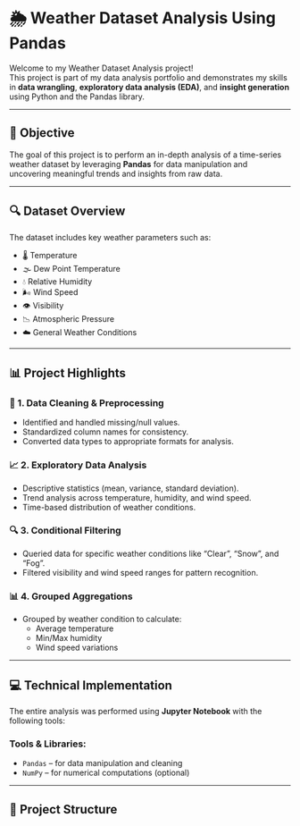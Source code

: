 # 🌦️ Weather Dataset Analysis Using Pandas

Welcome to my Weather Dataset Analysis project!  
This project is part of my data analysis portfolio and demonstrates my skills in **data wrangling**, **exploratory data analysis (EDA)**, and **insight generation** using Python and the Pandas library.

---

## 📌 Objective

The goal of this project is to perform an in-depth analysis of a time-series weather dataset by leveraging **Pandas** for data manipulation and uncovering meaningful trends and insights from raw data.

---

## 🔍 Dataset Overview

The dataset includes key weather parameters such as:

- 🌡️ Temperature  
- 🌫️ Dew Point Temperature  
- 💧 Relative Humidity  
- 🌬️ Wind Speed  
- 👁️ Visibility  
- 📉 Atmospheric Pressure  
- ☁️ General Weather Conditions

---

## 📊 Project Highlights

### 🧹 1. Data Cleaning & Preprocessing
- Identified and handled missing/null values.
- Standardized column names for consistency.
- Converted data types to appropriate formats for analysis.

### 📈 2. Exploratory Data Analysis
- Descriptive statistics (mean, variance, standard deviation).
- Trend analysis across temperature, humidity, and wind speed.
- Time-based distribution of weather conditions.

### 🔍 3. Conditional Filtering
- Queried data for specific weather conditions like “Clear”, “Snow”, and “Fog”.
- Filtered visibility and wind speed ranges for pattern recognition.

### 📊 4. Grouped Aggregations
- Grouped by weather condition to calculate:
  - Average temperature  
  - Min/Max humidity  
  - Wind speed variations  

---

## 💻 Technical Implementation

The entire analysis was performed using **Jupyter Notebook** with the following tools:

### Tools & Libraries:
- `Pandas` – for data manipulation and cleaning
- `NumPy` – for numerical computations (optional)

---

## 📁 Project Structure






